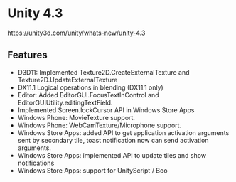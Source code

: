 # Unity 4.3
https://unity3d.com/unity/whats-new/unity-4.3

## Features

<ul>
<li>D3D11: Implemented Texture2D.CreateExternalTexture and Texture2D.UpdateExternalTexture</li>
<li>DX11.1 Logical operations in blending (DX11.1 only)</li>
<li>Editor: Added EditorGUI.FocusTextInControl and EditorGUIUtility.editingTextField.</li>
<li>Implemented Screen.lockCursor API in Windows Store Apps</li>
<li>Windows Phone: MovieTexture support.</li>
<li>Windows Phone: WebCamTexture/Microphone support.</li>
<li>Windows Store Apps: added API to get application activation arguments sent by secondary tile, toast notification now can send activation arguments.</li>
<li>Windows Store Apps: implemented API to update tiles and show notifications</li>
<li>Windows Store Apps: support for UnityScript / Boo</li>
</ul>
